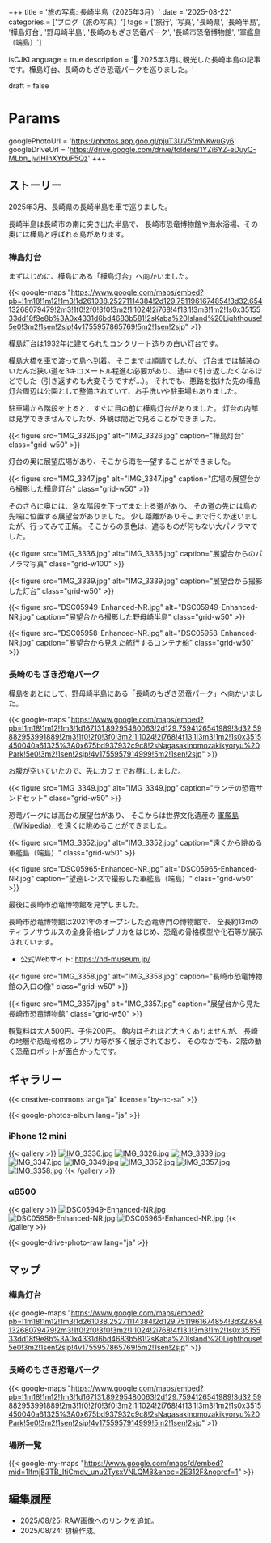 +++
title = '旅の写真: 長崎半島（2025年3月）'
date = '2025-08-22'
categories = ['ブログ（旅の写真）']
tags = ['旅行', '写真', '長崎県', '長崎半島', '樺島灯台', '野母崎半島', '長崎のもざき恐竜パーク', '長崎市恐竜博物館', '軍艦島（端島）']

isCJKLanguage = true
description = '🦖 2025年3月に観光した長崎半島の記事です。樺島灯台、長崎のもざき恐竜パークを巡りました。'

draft = false

# Params
googlePhotoUrl = 'https://photos.app.goo.gl/pjuT3UV5fmNKwuGy6'
googleDriveUrl = 'https://drive.google.com/drive/folders/1YZi6YZ-eDuyQ-MLbn_jwIHInXYbuF5Qz'
+++


## ストーリー

2025年3月、長崎県の長崎半島を車で巡りました。

長崎半島は長崎市の南に突き出た半島で、
長崎市恐竜博物館や海水浴場、その奥には樺島と呼ばれる島があります。


### 樺島灯台

まずはじめに、樺島にある「樺島灯台」へ向かいました。

{{< google-maps "https://www.google.com/maps/embed?pb=!1m18!1m12!1m3!1d261038.25271114384!2d129.7511961674854!3d32.65413268079479!2m3!1f0!2f0!3f0!3m2!1i1024!2i768!4f13.1!3m3!1m2!1s0x3515533dd18f9e8b%3A0x4331d6bd4683b581!2sKaba%20Island%20Lighthouse!5e0!3m2!1sen!2sjp!4v1755957865769!5m2!1sen!2sjp" >}}

樺島灯台は1932年に建てられたコンクリート造りの白い灯台です。

樺島大橋を車で渡って島へ到着。
そこまでは順調でしたが、
灯台までは舗装のいたんだ狭い道を3キロメートル程進む必要があり、
途中で引き返したくなるほどでした（引き返すのも大変そうですが...）。
それでも、悪路を抜けた先の樺島灯台周辺は公園として整備されていて、お手洗いや駐車場もありました。

駐車場から階段を上ると、すぐに目の前に樺島灯台がありました。
灯台の内部は見学できませんでしたが、外観は間近で見ることができました。

{{< figure
    src="IMG_3326.jpg"
    alt="IMG_3326.jpg"
    caption="樺島灯台"
    class="grid-w50"
    >}}


灯台の奥に展望広場があり、そこから海を一望することができました。

{{< figure
    src="IMG_3347.jpg"
    alt="IMG_3347.jpg"
    caption="広場の展望台から撮影した樺島灯台"
    class="grid-w50"
    >}}


そのさらに奥には、急な階段を下ってまた上る道があり、
その道の先には島の先端に位置する展望台がありました。
少し距離がありそこまで行くか迷いましたが、行ってみて正解。
そこからの景色は、遮るものが何もない大パノラマでした。

{{< figure
    src="IMG_3336.jpg"
    alt="IMG_3336.jpg"
    caption="展望台からのパノラマ写真"
    class="grid-w100"
    >}}

{{< figure
    src="IMG_3339.jpg"
    alt="IMG_3339.jpg"
    caption="展望台から撮影した灯台"
    class="grid-w50"
    >}}

{{< figure
    src="DSC05949-Enhanced-NR.jpg"
    alt="DSC05949-Enhanced-NR.jpg"
    caption="展望台から撮影した野母崎半島"
    class="grid-w50"
    >}}

{{< figure
    src="DSC05958-Enhanced-NR.jpg"
    alt="DSC05958-Enhanced-NR.jpg"
    caption="展望台から見えた航行するコンテナ船"
    class="grid-w50"
    >}}


### 長崎のもざき恐竜パーク

樺島をあとにして、野母崎半島にある「長崎のもざき恐竜パーク」へ向かいました。

{{< google-maps "https://www.google.com/maps/embed?pb=!1m18!1m12!1m3!1d167131.89295480063!2d129.7594126541989!3d32.59882953991889!2m3!1f0!2f0!3f0!3m2!1i1024!2i768!4f13.1!3m3!1m2!1s0x3515450040a61325%3A0x675bd937932c9c8!2sNagasakinomozakikyoryu%20Park!5e0!3m2!1sen!2sjp!4v1755957914999!5m2!1sen!2sjp" >}}

お腹が空いていたので、先にカフェでお昼にしました。

{{< figure
    src="IMG_3349.jpg"
    alt="IMG_3349.jpg"
    caption="ランチの恐竜サンドセット"
    class="grid-w50"
    >}}

恐竜パークには高台の展望台があり、
そこからは世界文化遺産の [軍艦島（Wikipedia）](https://ja.wikipedia.org/wiki/%E7%AB%AF%E5%B3%B6_%28%E9%95%B7%E5%B4%8E%E7%9C%8C%29) を遠くに眺めることができました。

{{< figure
    src="IMG_3352.jpg"
    alt="IMG_3352.jpg"
    caption="遠くから眺める軍艦島（端島）"
    class="grid-w50"
    >}}

{{< figure
    src="DSC05965-Enhanced-NR.jpg"
    alt="DSC05965-Enhanced-NR.jpg"
    caption="望遠レンズで撮影した軍艦島（端島）"
    class="grid-w50"
    >}}


最後に長崎市恐竜博物館を見学しました。

長崎市恐竜博物館は2021年のオープンした恐竜専門の博物館で、
全長約13mのティラノサウルスの全身骨格レプリカをはじめ、恐竜の骨格模型や化石等が展示されています。

- 公式Webサイト: https://nd-museum.jp/

{{< figure
    src="IMG_3358.jpg"
    alt="IMG_3358.jpg"
    caption="長崎市恐竜博物館の入口の像"
    class="grid-w50"
    >}}

{{< figure
    src="IMG_3357.jpg"
    alt="IMG_3357.jpg"
    caption="展望台から見た長崎市恐竜博物館"
    class="grid-w50"
    >}}


観覧料は大人500円、子供200円。
館内はそれほど大きくありませんが、
長崎の地層や恐竜骨格のレプリカ等が多く展示されており、
そのなかでも、2階の動く恐竜ロボットが面白かったです。


## ギャラリー

{{< creative-commons lang="ja" license="by-nc-sa" >}}

{{< google-photos-album lang="ja" >}}


### iPhone 12 mini

{{< gallery >}}
<img src="IMG_3336.jpg" alt="IMG_3336.jpg" class="grid-w100" />
<img src="IMG_3326.jpg" alt="IMG_3326.jpg" class="grid-w33" />
<img src="IMG_3339.jpg" alt="IMG_3339.jpg" class="grid-w33" />
<img src="IMG_3347.jpg" alt="IMG_3347.jpg" class="grid-w33" />
<img src="IMG_3349.jpg" alt="IMG_3349.jpg" class="grid-w33" />
<img src="IMG_3352.jpg" alt="IMG_3352.jpg" class="grid-w33" />
<img src="IMG_3357.jpg" alt="IMG_3357.jpg" class="grid-w33" />
<img src="IMG_3358.jpg" alt="IMG_3358.jpg" class="grid-w33" />
{{< /gallery >}}


### α6500

{{< gallery >}}
<img src="DSC05949-Enhanced-NR.jpg" alt="DSC05949-Enhanced-NR.jpg" class="grid-w50" />
<img src="DSC05958-Enhanced-NR.jpg" alt="DSC05958-Enhanced-NR.jpg" class="grid-w50" />
<img src="DSC05965-Enhanced-NR.jpg" alt="DSC05965-Enhanced-NR.jpg" class="grid-w50" />
{{< /gallery >}}

{{< google-drive-photo-raw lang="ja" >}}


## マップ

### 樺島灯台

{{< google-maps "https://www.google.com/maps/embed?pb=!1m18!1m12!1m3!1d261038.25271114384!2d129.7511961674854!3d32.65413268079479!2m3!1f0!2f0!3f0!3m2!1i1024!2i768!4f13.1!3m3!1m2!1s0x3515533dd18f9e8b%3A0x4331d6bd4683b581!2sKaba%20Island%20Lighthouse!5e0!3m2!1sen!2sjp!4v1755957865769!5m2!1sen!2sjp" >}}


### 長崎のもざき恐竜パーク

{{< google-maps "https://www.google.com/maps/embed?pb=!1m18!1m12!1m3!1d167131.89295480063!2d129.7594126541989!3d32.59882953991889!2m3!1f0!2f0!3f0!3m2!1i1024!2i768!4f13.1!3m3!1m2!1s0x3515450040a61325%3A0x675bd937932c9c8!2sNagasakinomozakikyoryu%20Park!5e0!3m2!1sen!2sjp!4v1755957914999!5m2!1sen!2sjp" >}}


### 場所一覧

{{< google-my-maps "https://www.google.com/maps/d/embed?mid=1lfmjB3TB_ItiCmdv_unu2TysxVNLQM8&ehbc=2E312F&noprof=1" >}}


## 編集履歴

- 2025/08/25: RAW画像へのリンクを追加。
- 2025/08/24: 初稿作成。


